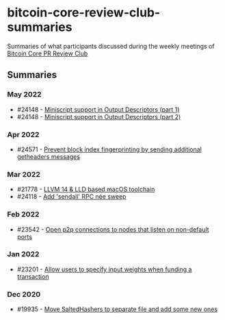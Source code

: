 # bitcoin-core-review-club-summaries

Summaries of what participants discussed during the weekly meetings of [Bitcoin Core PR Review Club](https://github.com/bitcoin-core-review-club)

## Summaries

### May 2022

- \#24148 - [Miniscript support in Output Descriptors (part 1)](posts/2022-05-18-%2324148.md)
- \#24148 - [Miniscript support in Output Descriptors (part 2)](posts/2022-05-18-%2324148-2.md)

### Apr 2022

- \#24571 - [Prevent block index fingerprinting by sending additional getheaders messages](posts/2022-04-06-%2324571.md)

### Mar 2022

- \#21778 - [LLVM 14 & LLD based macOS toolchain](posts/2022-03-23-%2321778.md)
- \#24118 - [Add 'sendall' RPC née sweep](posts/2022-03-16-%2324118.md)

### Feb 2022

- \#23542 - [Open p2p connections to nodes that listen on non-default ports](posts/2022-02-16-%2323542.md)

### Jan 2022

- \#23201 - [Allow users to specify input weights when funding a transaction](posts/2022-01-19-%2323201.md)

### Dec 2020

- \#19935 - [Move SaltedHashers to separate file and add some new ones](posts/2020-12-16-%2319935.md)
